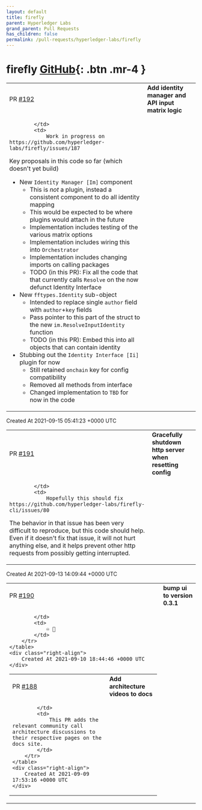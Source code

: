 ```yaml
---
layout: default
title: firefly
parent: Hyperledger Labs
grand_parent: Pull Requests
has_children: false
permalink: /pull-requests/hyperledger-labs/firefly
---
```


# firefly <span class="fs-3 right-align">[GitHub](https://github.com/hyperledger-labs/firefly){: .btn .mr-4 }</span>


<div>
    <table>
        <tr>
            <td>
                PR <a href="https://github.com/hyperledger-labs/firefly/pull/192" class=".btn">#192</a>
            </td>
            <td>
                <b>
                    Add identity manager and API input matrix logic
                </b>
            </td>
        </tr>
        <tr>
            <td>
                
            </td>
            <td>
                Work in progress on https://github.com/hyperledger-labs/firefly/issues/187

Key proposals in this code so far (which doesn't yet build)
- New `Identity Manager [Im]` component
   - This is _not_ a plugin, instead a consistent component to do all identity mapping
   - This would be expected to be where plugins would attach in the future
   - Implementation includes testing of the various matrix options
   - Implementation includes wiring this into `Orchestrator`
   - Implementation includes changing imports on calling packages
   - TODO (in this PR): Fix all the code that that currently calls `Resolve` on the now defunct Identity Interface
- New `fftypes.Identity` sub-object
   - Intended to replace single `author` field with `author`+`key` fields
   - Pass pointer to this part of the struct to the new `im.ResolveInputIdentity` function
   - TODO (in this PR): Embed this into all objects that can contain identity
- Stubbing out the `Identity Interface [Ii]` plugin for now
  - Still retained `onchain` key for config compatibility
  - Removed all methods from interface
  - Changed implementation to `TBD` for now in the code
            </td>
        </tr>
    </table>
    <div class="right-align">
        Created At 2021-09-15 05:41:23 +0000 UTC
    </div>
</div>

<div>
    <table>
        <tr>
            <td>
                PR <a href="https://github.com/hyperledger-labs/firefly/pull/191" class=".btn">#191</a>
            </td>
            <td>
                <b>
                    Gracefully shutdown http server when resetting config
                </b>
            </td>
        </tr>
        <tr>
            <td>
                
            </td>
            <td>
                Hopefully this should fix https://github.com/hyperledger-labs/firefly-cli/issues/80

The behavior in that issue has been very difficult to reproduce, but this code should help. Even if it doesn't fix that issue, it will not hurt anything else, and it helps prevent other http requests from possibly getting interrupted.
            </td>
        </tr>
    </table>
    <div class="right-align">
        Created At 2021-09-13 14:09:44 +0000 UTC
    </div>
</div>

<div>
    <table>
        <tr>
            <td>
                PR <a href="https://github.com/hyperledger-labs/firefly/pull/190" class=".btn">#190</a>
            </td>
            <td>
                <b>
                    bump ui to version 0.3.1
                </b>
            </td>
        </tr>
        <tr>
            <td>
                
            </td>
            <td>
                ♾️ 📜 
            </td>
        </tr>
    </table>
    <div class="right-align">
        Created At 2021-09-10 18:44:46 +0000 UTC
    </div>
</div>

<div>
    <table>
        <tr>
            <td>
                PR <a href="https://github.com/hyperledger-labs/firefly/pull/188" class=".btn">#188</a>
            </td>
            <td>
                <b>
                    Add architecture videos to docs
                </b>
            </td>
        </tr>
        <tr>
            <td>
                
            </td>
            <td>
                This PR adds the relevant community call architecture discussions to their respective pages on the docs site.
            </td>
        </tr>
    </table>
    <div class="right-align">
        Created At 2021-09-09 17:53:16 +0000 UTC
    </div>
</div>

